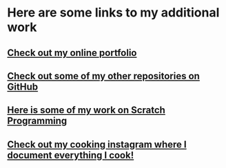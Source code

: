 # Here are some links to my additional work 

## [Check out my online portfolio](https://gracesanders958.wixsite.com/portfolio)
## [Check out some of my other repositories on GitHub](https://github.com/gesnkb/C-Sharp-Projects.git)
## [Here is some of my work on Scratch Programming](https://scratch.mit.edu/mystuff/#shared)
## [Check out my cooking instagram where I document everything I cook!](instagram.com/mealwith.me)
